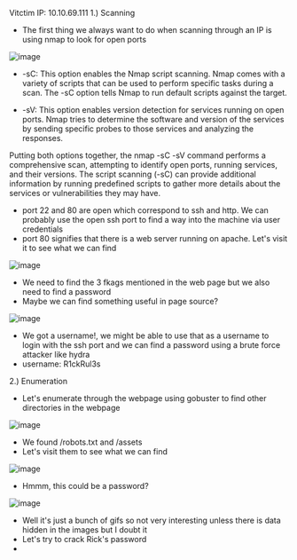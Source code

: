 Vitctim IP: 10.10.69.111
1.) Scanning
  - The first thing we always want to do when scanning through an IP is using nmap to look for open ports

![image](https://github.com/JordanPenaloza/TryHackMe/assets/113396128/2960aed8-b649-4c34-ba77-1912c9f6e85b)

  - -sC: This option enables the Nmap script scanning. Nmap comes with a variety of scripts that can be used to perform specific tasks during a scan. The -sC option tells Nmap to run default scripts against the target.

  - -sV: This option enables version detection for services running on open ports. Nmap tries to determine the software and version of the services by sending specific probes to those services and analyzing the responses.

  Putting both options together, the nmap -sC -sV command performs a comprehensive scan, attempting to identify open ports, running services, and their versions. The script scanning (-sC) can provide additional information     by running predefined scripts to gather more details about the services or vulnerabilities they may have.

  - port 22 and 80 are open which correspond to ssh and http. We can probably use the open ssh port to find a way into the machine via user credentials
  - port 80 signifies that there is a web server running on apache. Let's visit it to see what we can find

![image](https://github.com/JordanPenaloza/TryHackMe/assets/113396128/53fcf720-89e1-4eec-9105-72e7b8c998af)

  - We need to find the 3 fkags mentioned in the web page but we also need to find a password
  - Maybe we can find something useful in page source?

![image](https://github.com/JordanPenaloza/TryHackMe/assets/113396128/d6a2adb9-14e4-4b09-b879-cf7819209894)

  - We got a username!, we might be able to use that as a username to login with the ssh port and we can find a password using a brute force attacker like hydra
  - username: R1ckRul3s

2.) Enumeration

  - Let's enumerate through the webpage using gobuster to find other directories in the webpage

![image](https://github.com/JordanPenaloza/TryHackMe/assets/113396128/423ed639-82b6-4b92-bf53-0379947ec9ad)

  - We found /robots.txt and /assets
  - Let's visit them to see what we can find

![image](https://github.com/JordanPenaloza/TryHackMe/assets/113396128/5a5a16ac-50be-451c-a84c-84b94ba450df)

  - Hmmm, this could be a password?

![image](https://github.com/JordanPenaloza/TryHackMe/assets/113396128/b0fd20dc-5651-4f13-8e63-25a7e90edf4c)

  - Well it's just a bunch of gifs so not very interesting unless there is data hidden in the images but I doubt it
  - Let's try to crack Rick's password
  - 


